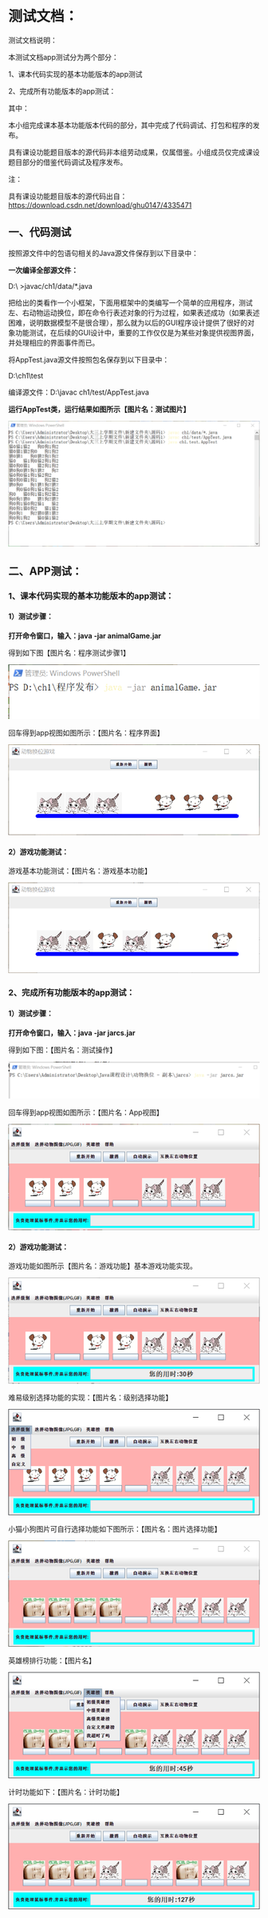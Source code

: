 # 测试文档：

测试文档说明：

本测试文档app测试分为两个部分：

1、课本代码实现的基本功能版本的app测试

2、完成所有功能版本的app测试：

其中：

本小组完成课本基本功能版本代码的部分，其中完成了代码调试、打包和程序的发布。

具有课设功能题目版本的源代码非本组劳动成果，仅属借鉴。小组成员仅完成课设题目部分的借鉴代码调试及程序发布。

注：

具有课设功能题目版本的源代码出自：https://download.csdn.net/download/ghu0147/4335471

## **一、代码测试**

按照源文件中的包语句相关的Java源文件保存到以下目录中：

**一次编译全部源文件：**

D:\ >javac/ch1/data/*.java

把给出的类看作一个小框架，下面用框架中的类编写一个简单的应用程序，测试左、右动物运动换位，即在命令行表述对象的行为过程，如果表述成功（如果表述困难，说明数据模型不是很合理），那么就为以后的GUI程序设计提供了很好的对象功能测试，在后续的GUI设计中，重要的工作仅仅是为某些对象提供视图界面，并处理相应的界面事件而已。

将AppTest.java源文件按照包名保存到以下目录中：

D:\ch1\test

编译源文件：D:\javac ch1/test/AppTest.java

**运行AppTest类，运行结果如图所示【图片名：测试图片】**



![测试图片](%E6%B5%8B%E8%AF%95%E6%96%87%E6%A1%A3%E5%9B%BE%E7%89%87/%E6%B5%8B%E8%AF%95%E5%9B%BE%E7%89%87.png)

## **二、APP测试：**

### **1、课本代码实现的基本功能版本的app测试：**

#### 1）测试步骤：

**打开命令窗口，输入：java -jar animalGame.jar**

得到如下图【图片名：程序测试步骤1】

![程序测试步骤1](测试文档图片/程序测试步骤1.png)

回车得到app视图如图所示：【图片名：程序界面】

![程序界面1](测试文档图片/程序界面1.png)

#### 2）游戏功能测试：

游戏基本功能测试：【图片名：游戏基本功能】

![游戏基本功能](测试文档图片/游戏基本功能.png)

### **2、完成所有功能版本的app测试：**

#### 1）测试步骤：

**打开命令窗口，输入：java -jar jarcs.jar**

得到如下图：【图片名：测试操作】

![测试操作](%E6%B5%8B%E8%AF%95%E6%96%87%E6%A1%A3%E5%9B%BE%E7%89%87/%E6%B5%8B%E8%AF%95%E6%93%8D%E4%BD%9C.png)

回车得到app视图如图所示：【图片名：App视图】

![App视图](%E6%B5%8B%E8%AF%95%E6%96%87%E6%A1%A3%E5%9B%BE%E7%89%87/App%E8%A7%86%E5%9B%BE.png)

#### 2）游戏功能测试：

游戏功能如图所示【图片名：游戏功能】基本游戏功能实现。

![游戏功能](%E6%B5%8B%E8%AF%95%E6%96%87%E6%A1%A3%E5%9B%BE%E7%89%87/%E6%B8%B8%E6%88%8F%E5%8A%9F%E8%83%BD.png)

难易级别选择功能的实现：【图片名：级别选择功能】

![级别选择功能](%E6%B5%8B%E8%AF%95%E6%96%87%E6%A1%A3%E5%9B%BE%E7%89%87/%E7%BA%A7%E5%88%AB%E9%80%89%E6%8B%A9%E5%8A%9F%E8%83%BD.png)

小猫小狗图片可自行选择功能如下图所示：【图片名：图片选择功能】

![图片选择功能](%E6%B5%8B%E8%AF%95%E6%96%87%E6%A1%A3%E5%9B%BE%E7%89%87/%E5%9B%BE%E7%89%87%E9%80%89%E6%8B%A9%E5%8A%9F%E8%83%BD.png)

英雄榜排行功能：【图片名】

![英雄榜功能](%E6%B5%8B%E8%AF%95%E6%96%87%E6%A1%A3%E5%9B%BE%E7%89%87/%E8%8B%B1%E9%9B%84%E6%A6%9C%E5%8A%9F%E8%83%BD.png)

计时功能如下：【图片名：计时功能】

![计时功能](%E6%B5%8B%E8%AF%95%E6%96%87%E6%A1%A3%E5%9B%BE%E7%89%87/%E8%AE%A1%E6%97%B6%E5%8A%9F%E8%83%BD.png)